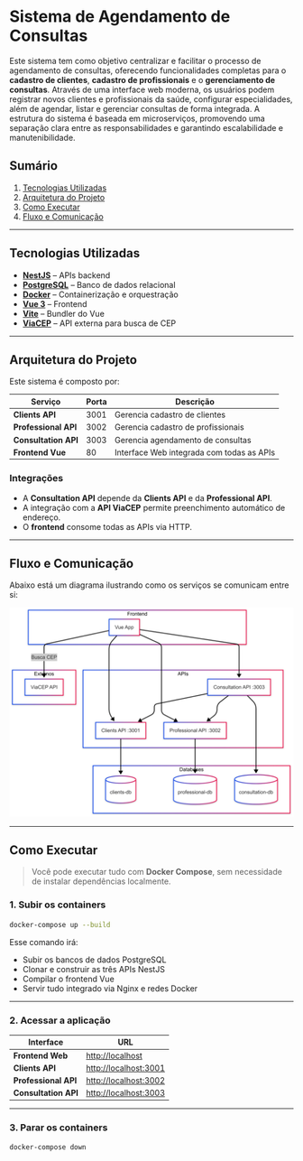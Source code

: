 # Sistema de Agendamento de Consultas

Este sistema tem como objetivo centralizar e facilitar o processo de agendamento de consultas, oferecendo funcionalidades completas para o **cadastro de clientes**, **cadastro de profissionais** e o **gerenciamento de consultas**. Através de uma interface web moderna, os usuários podem registrar novos clientes e profissionais da saúde, configurar especialidades, além de agendar, listar e gerenciar consultas de forma integrada. A estrutura do sistema é baseada em microserviços, promovendo uma separação clara entre as responsabilidades e garantindo escalabilidade e manutenibilidade.

## Sumário

1. [Tecnologias Utilizadas](#tecnologias-utilizadas)  
2. [Arquitetura do Projeto](#arquitetura-do-projeto)  
3. [Como Executar](#como-executar)  
4. [Fluxo e Comunicação](#fluxo-e-comunicação)  

---

## Tecnologias Utilizadas

- **[NestJS](https://nestjs.com/)** – APIs backend  
- **[PostgreSQL](https://www.postgresql.org/)** – Banco de dados relacional  
- **[Docker](https://www.docker.com/)** – Containerização e orquestração  
- **[Vue 3](https://vuejs.org/)** – Frontend  
- **[Vite](https://vitejs.dev/)** – Bundler do Vue  
- **[ViaCEP](https://viacep.com.br/)** – API externa para busca de CEP  

---

## Arquitetura do Projeto

Este sistema é composto por:

| Serviço              | Porta | Descrição                              |
|---------------------|-------|------------------------------------------|
| **Clients API**      | 3001  | Gerencia cadastro de clientes            |
| **Professional API** | 3002  | Gerencia cadastro de profissionais       |
| **Consultation API** | 3003  | Gerencia agendamento de consultas        |
| **Frontend Vue**     | 80    | Interface Web integrada com todas as APIs |

### Integrações
- A **Consultation API** depende da **Clients API** e da **Professional API**.
- A integração com a **API ViaCEP** permite preenchimento automático de endereço.
- O **frontend** consome todas as APIs via HTTP.

---

## Fluxo e Comunicação

Abaixo está um diagrama ilustrando como os serviços se comunicam entre si:

![Fluxo de Arquitetura](arquitetura.png)

---

## Como Executar

> Você pode executar tudo com **Docker Compose**, sem necessidade de instalar dependências localmente.

### 1. Subir os containers

```bash
docker-compose up --build
```

Esse comando irá:
- Subir os bancos de dados PostgreSQL
- Clonar e construir as três APIs NestJS
- Compilar o frontend Vue
- Servir tudo integrado via Nginx e redes Docker

---

### 2. Acessar a aplicação

| Interface             | URL                            |
|----------------------|---------------------------------|
| **Frontend Web**      | [http://localhost](http://localhost)  
| **Clients API**       | [http://localhost:3001](http://localhost:3001)  
| **Professional API**  | [http://localhost:3002](http://localhost:3002)  
| **Consultation API**  | [http://localhost:3003](http://localhost:3003)  

---

### 3. Parar os containers

```bash
docker-compose down
```
